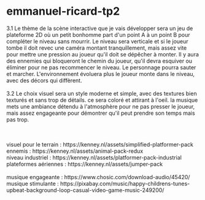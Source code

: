 # emmanuel-ricard-tp2

3.1 Le thème de la scène interactive que je vais développer sera un jeu de plateforme 2D où un petit bonhomme part d'un point A à un point B pour compléter le niveau sans mourrir. Le niveau sera verticale et si le joueur tombe il doit revec une caméra montant tranquillement, mais assez vite pour mettre une pression au joueur qu'il doit se dépêcher à monter. Il y aura des ennemies qui bloqueront le chemin du joueur, qu'il devra esquiver ou éliminer pour ne pas recommencer le niveau. Le personnage pourra sauter et marcher. L'environnement évoluera plus le joueur monte dans le niveau, avec des décors qui diffèrent.
   <br />
   <br />
3.2 Le choix visuel sera un style moderne et simple, avec des textures bien texturés et sans trop de détails. ce sera coloré et attirant à l'oeil. la musique mets une ambiance détendu à l'atmosphère pour ne pas presser le joueur, mais assez engageante pour démontrer qu'il peut prendre son temps mais pas trop.

<br />
<br />
visuel pour le terrain : https://kenney.nl/assets/simplified-platformer-pack
<br /> 
ennemis : https://kenney.nl/assets/animal-pack-redux
<br />
niveau industriel : https://kenney.nl/assets/platformer-pack-industrial
<br />
plateformes aériennes : https://kenney.nl/assets/jumper-pack
<br />
<br />
musique engageante : https://www.chosic.com/download-audio/45420/
<br />
musique stimulante : https://pixabay.com/music/happy-childrens-tunes-upbeat-background-loop-casual-video-game-music-249200/
